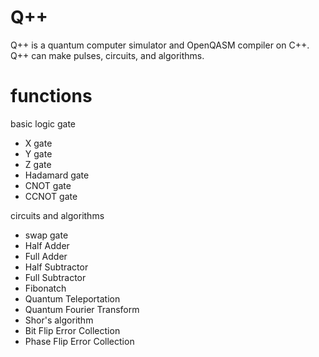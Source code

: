 # Q++
Q++ is a quantum computer simulator and OpenQASM compiler on C++. Q++ can make pulses, circuits, and algorithms.

# functions
basic logic gate
- X gate
- Y gate
- Z gate
- Hadamard gate
- CNOT gate
- CCNOT gate

circuits and algorithms
- swap gate
- Half Adder
- Full Adder
- Half Subtractor
- Full Subtractor
- Fibonatch
- Quantum Teleportation
- Quantum Fourier Transform
- Shor's algorithm
- Bit Flip Error Collection
- Phase Flip Error Collection

